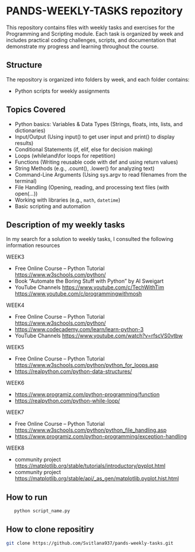 # PANDS-WEEKLY-TASKS repozitory

This repository contains files with weekly tasks and exercises for the Programming and Scripting module.
Each task is organized by week and includes practical coding challenges, scripts, and documentation that demonstrate my progress and learning throughout the course.

## Structure

The repository is organized into folders by week, and each folder contains:
- Python scripts for weekly assignments

## Topics Covered

- Python basics: Variables & Data Types (Strings, floats, ints, lists, and dictionaries)  
- Input/Output (Using input() to get user input and print() to display results)
- Conditional Statements (if, elif, else for decision making)
- Loops (while\and\for loops for repetition)
- Functions (Writing reusable code with def and using return values)
- String Methods (e.g., .count(), .lower() for analyzing text)
- Command-Line Arguments (Using sys.argv to read filenames from the terminal)
- File Handling (Opening, reading, and processing text files (with open(...))
- Working with libraries (e.g., `math`, `datetime`)
- Basic scripting and automation

## Description of my weekly tasks

In my search for a solution to weekly tasks, I consulted the following information resources

 WEEK3
  - Free Online Course  – Python Tutorial https://www.w3schools.com/python/
  - Book                  “Automate the Boring Stuff with Python” by Al Sweigart
  - YouTube Channels      https://www.youtube.com/c/TechWithTim
                          https://www.youtube.com/c/programmingwithmosh
    
WEEK4
  - Free Online Course  – Python Tutorial https://www.w3schools.com/python/
  - https://www.codecademy.com/learn/learn-python-3
  - YouTube Channels      https://www.youtube.com/watch?v=rfscVS0vtbw

WEEK5
  - Free Online Course  – Python Tutorial https://www.w3schools.com/python/python_for_loops.asp
  - https://realpython.com/python-data-structures/

WEEK6
  - https://www.programiz.com/python-programming/function
  - https://realpython.com/python-while-loop/

WEEK7
  - Free Online Course  – Python Tutorial https://www.w3schools.com/python/python_file_handling.asp
  - https://www.programiz.com/python-programming/exception-handling
  
WEEK8
  - community project https://matplotlib.org/stable/tutorials/introductory/pyplot.html
  - community project https://matplotlib.org/stable/api/_as_gen/matplotlib.pyplot.hist.html

## How to run

```bash
   python script_name.py
```

## How to clone repositiry

```bash
git clone https://github.com/Svitlana937/pands-weekly-tasks.git
```






